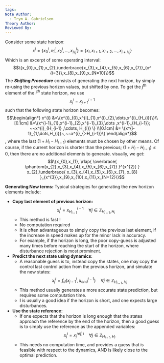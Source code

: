 ```yaml
---
tags: 
Note Author:
  - Trym A. Gabrielsen
Theory Author: 
Reviewed By:
---
```

Consider some state horizon: $$x^{i} = \{x^{i}_{0},x^{i}_{1},x^{i}_{2},\dots,x^{i}_{H_{i}}\}=\{x_{i},x_{i+1},x_{i+2},\dots,x_{i+H_{i}}\}$$
Which is an excerpt of some operating interval:
$$\{x_{0},x_{1},x_{2},\underbrace{x_{3},x_{4},x_{5},x_{6},x_{7}}_{x^ {i=3}},x_{8},x_{9},x_{N=10}\}$$
The ***Shifting Procedure*** consists of generating the next horizon, by simply re-using the previous horizon values, but shifted by one. 
To get the $j^{\text{th}}$ element of the $i^{\text{th}}$ state horizon, we use $$x^{i}_{j} = x^{i-1}_{j+1}$$ such that the following state horizon becomes: $$\begin{align*}
x^{i} &=\{x^{i}_{0},x^{i}_{1},x^{i}_{2},\dots,x^{i}_{H_{i}}\}\\[0.1cm]
&=\{x^{i-1}_{1},x^{i-1}_{2},x^{i-1}_{3},\dots ,x^{i-1}_{H_{i-1}}; ~~x^{i}_{H_{i-1} ,\cdots, H_{i}} \} \\[0.1cm]
&= \{x^{i-1}_{1,\dots,H_{i}}~,~~x^{i}_{>H_{i-1}}\}
\end{align*}$$, where the last $(1+H_{i}-H_{i-1})$ elements must be chosen by other means. Of course, if the current horizon is shorter than the previous; $(1+H_{i}-H_{i-1}) \leq 0$, then there are no additional elements to generate.
visually, we get: $$\{x_{0},x_{1},
\rlap{ \overbrace{ \phantom{x_{2},x_{3},x_{4},x_{5},x_{6},x_{7}} }^{x^{2}} }
x_{2},\underbrace{ x_{3},x_{4},x_{5},x_{6},x_{7},
x_{8} }_{x^{3}},x_{9},x_{10},x_{11},x_{N=12}\}$$

**Generating New terms:**
Typical strategies for generating the new horizon elements include:
- **Copy last element of previous horizon:**
$$x^{i}_{j} = x^{i-1}_{H_{i-1}} \quad \forall j\in \mathbb{Z}_{H_{i-1},H_{i}}$$
	- This method is fast ! 
	- No computation required
	- It is often advantageous to simply copy the previous last element, if the increase in speed makes up for the minor lack in accuracy.
	- For example, if the horizon is long, the poor copy-guess is adjusted many times before reaching the start of the horizon, where disturbance rejection is most prominent.
- **Predict the next state using dynamics:**
	- A reasonable guess is to, instead copy the states, one may copy the control last control action from the previous horizon, and simulate the new states:
$$x^{i}_{j} = f_{d}(x^{i}_{j-1},u^{i-1}_{end}) \quad \forall j\in \mathbb{Z}_{H_{i-1},H_{i}}$$
	- This method usually generates a more accurate state prediction, but requires some computation time. 
	- I is usually a good idea if the horizon is short, and one expects large disturbances.
- **Use the state reference:**
	- If one expects that the horizon is long enough that the states approach the reference by the end of the horizon, then a good guess is to simply use the reference as the appended variables:
$$x^{i}_{j} = x^{ref,i}_{j} \quad \forall j\in \mathbb{Z}_{H_{i-1},H_{i}}$$
	- This needs no computation time, and provides a guess that is feasible with respect to the dynamics, AND is likely close to the optimal prediction.

